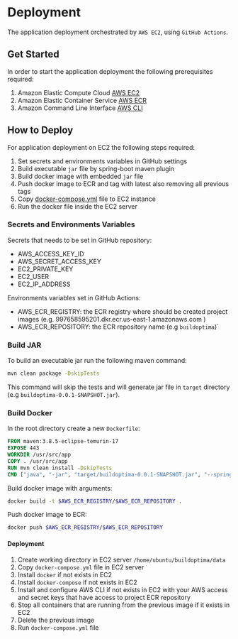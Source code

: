 # Deployment 

The application deployment orchestrated by `AWS EC2`, using  `GitHub Actions`.

## Get Started
In order to start the application deployment the following prerequisites required:

1. Amazon Elastic Compute Cloud [AWS EC2](https://console.aws.amazon.com/ec2)
2. Amazon Elastic Container Service [AWS ECR](https://console.aws.amazon.com/ecr/repositories)   
3. Amazon Command Line Interface [AWS CLI](https://docs.aws.amazon.com/cli/latest/userguide)

## How to Deploy
For application deployment on EC2 the following steps required:

1. Set secrets and environments variables in GitHub settings
2. Build executable `jar` file by spring-boot maven plugin
3. Build docker image with embedded `jar` file
4. Push docker image to ECR and tag with latest also removing all previous tags
5. Copy [docker-compose.yml](./docker/docker-compose.yml) file to EC2 instance
6. Run the docker file inside the EC2 server

### Secrets and Environments Variables

Secrets that needs to be set in GitHub repository:
 - AWS_ACCESS_KEY_ID
 - AWS_SECRET_ACCESS_KEY
 - EC2_PRIVATE_KEY 
 - EC2_USER 
 - EC2_IP_ADDRESS

Environments variables set in GitHub Actions:
 - AWS_ECR_REGISTRY: the ECR registry where should be created project images (e.g. 997658595201.dkr.ecr.us-east-1.amazonaws.com )
 - AWS_ECR_REPOSITORY: the ECR repository name (e.g `buildoptima`)`

### Build JAR
To build an executable jar run the following maven command:

```bash
mvn clean package -DskipTests
```

This command will skip the tests and will generate jar file in `target` directory (e.g `buildoptima-0.0.1-SNAPSHOT.jar`).

### Build Docker
In the root directory create a new `Dockerfile`:

```dockerfile
FROM maven:3.8.5-eclipse-temurin-17
EXPOSE 443
WORKDIR /usr/src/app
COPY . /usr/src/app
RUN mvn clean install -DskipTests
CMD ["java", "-jar", "target/buildoptima-0.0.1-SNAPSHOT.jar", "--spring.profiles.active=prod"]
```

Build docker image with arguments:
```bash
docker build -t $AWS_ECR_REGISTRY/$AWS_ECR_REPOSITORY .
```

Push docker image to ECR:
```bash
docker push $AWS_ECR_REGISTRY/$AWS_ECR_REPOSITORY
```

#### Deployment

1. Create working directory in EC2 server `/home/ubuntu/buildoptima/data`
2. Copy `docker-compose.yml` file in EC2 server
3. Install `docker` if not exists in EC2
4. Install `docker-compose` if not exists in EC2
5. Install and configure AWS CLI if not exists in EC2 with your AWS access and secret keys that have access to project ECR repository
6. Stop all containers that are running from the previous image if it exists in EC2
7. Delete the previous image
8. Run `docker-compose.yml` file



